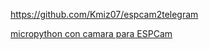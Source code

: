 

https://github.com/Kmiz07/espcam2telegram

[micropython con camara para ESPCam](https://github.com/lemariva/micropython-camera-driver)